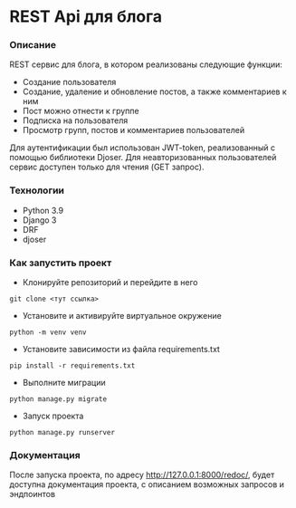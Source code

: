 # REST Api для блога
### Описание
REST сервис для блога, в котором реализованы следующие функции:
- Создание пользователя
- Создание, удаление и обновление постов, а также комментариев к ним
- Пост можно отнести к группе
- Подписка на пользователя
- Просмотр групп, постов и комментариев пользователей  

Для аутентификации был использован JWT-token, реализованный с помощью библиотеки Djoser. Для неавторизованных пользователей сервис доступен только для чтения (GET запрос).
### Технологии
- Python 3.9  
- Django 3  
- DRF  
- djoser


### Как запустить проект
- Клонируйте репозиторий и перейдите в него
```
git clone <тут ссылка>
``` 
- Установите и активируйте виртуальное окружение
```
python -m venv venv
```
- Установите зависимости из файла requirements.txt
```
pip install -r requirements.txt
``` 
- Выполните миграции
```
python manage.py migrate
``` 
- Запуск проекта
```
python manage.py runserver
```

### Документация
После запуска проекта, по адресу http://127.0.0.1:8000/redoc/, будет доступна документация проекта, с описанием возможных запросов и эндпоинтов
